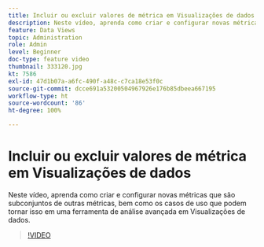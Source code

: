```yaml
---
title: Incluir ou excluir valores de métrica em Visualizações de dados
description: Neste vídeo, aprenda como criar e configurar novas métricas que são subconjuntos de outras métricas, bem como os casos de uso que podem tornar isso em uma ferramenta de análise avançada em Visualizações de dados.
feature: Data Views
topic: Administration
role: Admin
level: Beginner
doc-type: feature video
thumbnail: 333120.jpg
kt: 7586
exl-id: 47d1b07a-a6fc-490f-a48c-c7ca18e53f0c
source-git-commit: dcce691a53200504967926e176b85dbeea667195
workflow-type: ht
source-wordcount: '86'
ht-degree: 100%

---
```


# Incluir ou excluir valores de métrica em Visualizações de dados

Neste vídeo, aprenda como criar e configurar novas métricas que são subconjuntos de outras métricas, bem como os casos de uso que podem tornar isso em uma ferramenta de análise avançada em Visualizações de dados.

>[!VIDEO](https://video.tv.adobe.com/v/333120/?quality=12&learn=on)
